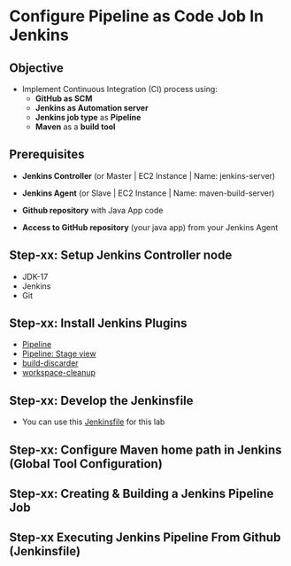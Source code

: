 # Configure Pipeline as Code Job In Jenkins

## Objective

- Implement Continuous Integration (CI) process using:
  - **GitHub as SCM**
  - **Jenkins as Automation server**
  - **Jenkins job type** as **Pipeline**
  - **Maven** as a **build tool**

## Prerequisites

- **Jenkins Controller** (or Master | EC2 Instance | Name: jenkins-server)

- **Jenkins Agent** (or Slave | EC2 Instance | Name: maven-build-server)

- **Github repository** with Java App code

- **Access to GitHub repository** (your java app) from your Jenkins Agent

## Step-xx: Setup Jenkins Controller node

- JDK-17
- Jenkins
- Git

## Step-xx: Install Jenkins Plugins

- [Pipeline](https://plugins.jenkins.io/workflow-aggregator/)
- [Pipeline: Stage view](https://plugins.jenkins.io/pipeline-stage-view/)
- [build-discarder](https://plugins.jenkins.io/build-discarder/)
- [workspace-cleanup](https://plugins.jenkins.io/ws-cleanup/)

## Step-xx: Develop the Jenkinsfile

- You can use this [Jenkinsfile](./pipelines/Jenkinsfile) for this lab

## Step-xx: Configure Maven home path in Jenkins (Global Tool Configuration)

## Step-xx: Creating & Building a Jenkins Pipeline Job

## Step-xx Executing Jenkins Pipeline From Github (Jenkinsfile)

